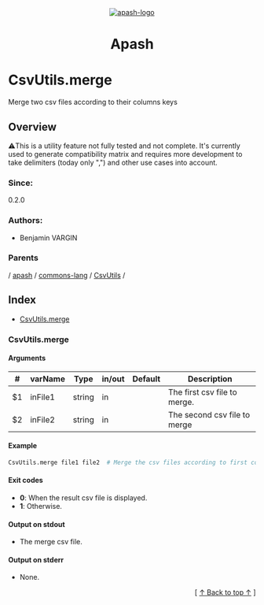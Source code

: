 
<div align='center' id='apash-top'>
  <a href='https://github.com/hastec-fr/apash'>
    <img alt='apash-logo' src='../../../../../../../assets/apash-logo.svg'/>
  </a>

  # Apash
</div>

# CsvUtils.merge

Merge two csv files according to their columns keys

## Overview

⚠️This is a utility feature not fully tested and not complete.
It's currently used to generate compatibility matrix and requires
more development to take delimiters (today only ",") and other use 
cases into account.

### Since:
0.2.0

### Authors:
* Benjamin VARGIN

### Parents
<!-- apash.parentBegin -->
[](../../../../.md) / [apash](../../../apash.md) / [commons-lang](../../commons-lang.md) / [CsvUtils](../CsvUtils.md) / 
<!-- apash.parentEnd -->

## Index

* [CsvUtils.merge](#csvutilsmerge)

### CsvUtils.merge

#### Arguments
| #      | varName        | Type          | in/out   | Default    | Description                           |
|--------|----------------|---------------|----------|------------|---------------------------------------|
| $1     | inFile1        | string        | in       |            | The first csv file to merge.          |
| $2     | inFile2        | string        | in       |            | The second csv file to merge          |

#### Example

```bash
CsvUtils.merge file1 file2  # Merge the csv files according to first column
```

#### Exit codes

* **0**: When the result csv file is displayed.
* **1**: Otherwise.

#### Output on stdout

* The merge csv file.

#### Output on stderr

* None.


  <div align='right'>[ <a href='#apash-top'>↑ Back to top ↑</a> ]</div>

